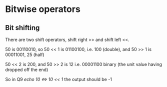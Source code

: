 # Bitwise operators

## Bit shifting

There are two shift operators, shift right \>\> and shift left \<\<.

50 is 00110010, so 50 \<\< 1 is 01100100, i.e. 100 (double), and 50 \>\> 1 is 00011001, 25 (half)

50 <\< 2 is 200, and 50 >> 2 is 12 i.e. 00001100 binary (the unit value having dropped off the end)

So in Q9 *echo 10 <=> 10 << 1* the output should be -1